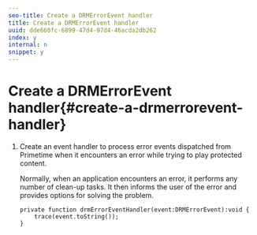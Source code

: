 ```yaml
---
seo-title: Create a DRMErrorEvent handler
title: Create a DRMErrorEvent handler
uuid: dde660fc-6899-47d4-97d4-46acda2db262
index: y
internal: n
snippet: y
---
```


# Create a DRMErrorEvent handler{#create-a-drmerrorevent-handler}

1. Create an event handler to process error events dispatched from Primetime when it encounters an error while trying to play protected content.

   Normally, when an application encounters an error, it performs any number of clean-up tasks. It then informs the user of the error and provides options for solving the problem. 

   ```
   private function drmErrorEventHandler(event:DRMErrorEvent):void {  
       trace(event.toString());  
   } 
   ```

